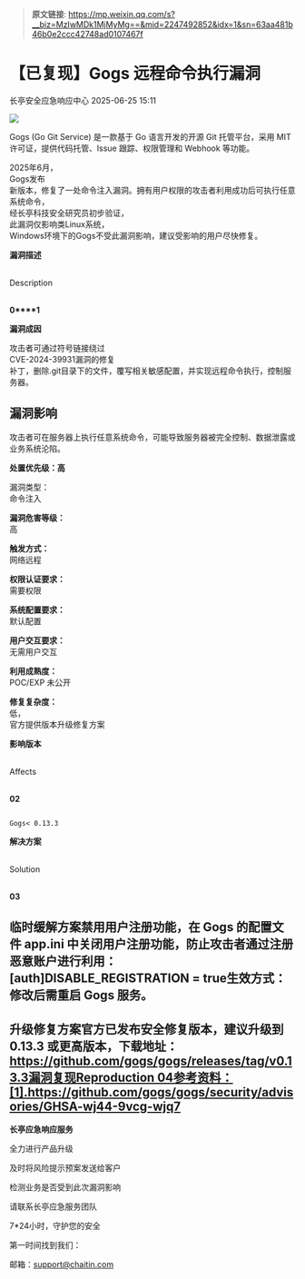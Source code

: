 > **原文链接**: https://mp.weixin.qq.com/s?__biz=MzIwMDk1MjMyMg==&mid=2247492852&idx=1&sn=63aa481b46b0e2ccc42748ad0107467f

#  【已复现】Gogs 远程命令执行漏洞  
 长亭安全应急响应中心   2025-06-25 15:11  
  
![](https://mmbiz.qpic.cn/sz_mmbiz_png/FOh11C4BDicQkZUcaW7n3FxfcpagJiaF4coqSiaddRMeZJFeLGurrOXUkC0icYb2bIPEvw6jPxlxIGTVjJmqRr17DA/640?wx_fmt=png&from=appmsg "")  
  
  
Gogs (Go Git Service) 是一款基于 Go 语言开发的开源 Git 托管平台，采用 MIT 许可证，提供代码托管、Issue 跟踪、权限管理和 Webhook 等功能。  
  
  
2025年6月，  
Gogs发布  
新版本，修复了一处命令注入漏洞。拥有用户权限的攻击者利用成功后可执行任意系统命令，  
经长亭科技安全研究员初步验证，  
此漏洞仅影响类Linux系统，  
Windows环境下的Gogs不受此漏洞影响，建议受影响的用户尽快修复。  
  
  
  
**漏洞描述**  
  
   
Description  
   
  
  
  
**0****1**  
  
**漏洞成因**  
  
攻击者可通过符号链接绕过  
CVE-2024-39931漏洞的修复  
补丁，删除.git目录下的文件，覆写相关敏感配置，并实现远程命令执行，控制服务器。  
  
## 漏洞影响  
  
攻击者可在服务器上执行任意系统命令，可能导致服务器被完全控制、数据泄露或业务系统沦陷。  
  
  
**处置优先级：高**  
  
漏洞类型：  
命令注入  
  
**漏洞危害等级：**  
高  
  
**触发方式：**  
网络远程  
  
**权限认证要求：**  
需要权限  
  
**系统配置要求：**  
默认配置  
  
**用户交互要求：**  
无需用户交互  
  
**利用成熟度：**  
POC/EXP 未公开  
  
**修复复杂度：**  
低，  
官方提供版本升级修复方案  
  
  
  
  
  
**影响版本**  
  
   
Affects  
   
  
  
  
**02**  

```

Gogs< 0.13.3

```

  
**解决方案**  
  
   
Solution  
   
  
  
  
**03**  
  
##   
  
## 临时缓解方案禁用用户注册功能，在 Gogs 的配置文件 app.ini 中关闭用户注册功能，防止攻击者通过注册恶意账户进行利用：[auth]DISABLE_REGISTRATION = true生效方式：修改后需重启 Gogs 服务。  
  
## 升级修复方案官方已发布安全修复版本，建议升级到 0.13.3 或更高版本，下载地址：https://github.com/gogs/gogs/releases/tag/v0.13.3漏洞复现Reproduction 04参考资料：[1].https://github.com/gogs/gogs/security/advisories/GHSA-wj44-9vcg-wjq7  
  
  
**长亭应急响应服务**  
  
  
  
  
全力进行产品升级  
  
及时将风险提示预案发送给客户  
  
检测业务是否受到此次漏洞影响  
  
请联系长亭应急服务团队  
  
7*24小时，守护您的安全  
  
  
第一时间找到我们：  
  
邮箱：support@chaitin.com  
  
